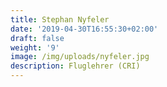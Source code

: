 ```yaml
---
title: Stephan Nyfeler
date: '2019-04-30T16:55:30+02:00'
draft: false
weight: '9'
image: /img/uploads/nyfeler.jpg
description: Fluglehrer (CRI)
---
```


